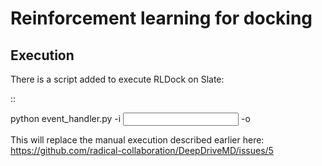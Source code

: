 # Reinforcement learning for docking

## Execution

There is a script added to execute RLDock on Slate:

::

  python event_handler.py -i <input pdb> -o <output text score file>


This will replace the manual execution described earlier here: https://github.com/radical-collaboration/DeepDriveMD/issues/5
